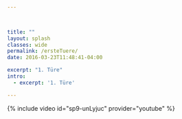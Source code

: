 ```yaml
---


    
title: ""
layout: splash
classes: wide
permalink: /ersteTuere/
date: 2016-03-23T11:48:41-04:00

excerpt: "1. Türe"
intro: 
  - excerpt: '1. Türe'

---
```


{% include video id="sp9-unLyjuc" provider="youtube" %}



